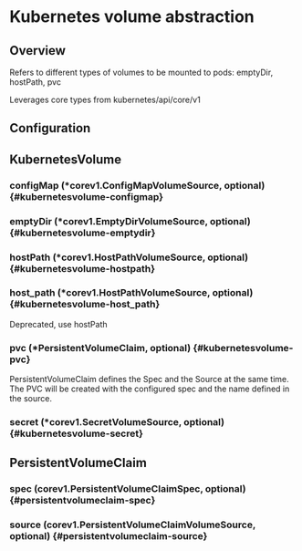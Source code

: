 # Kubernetes volume abstraction
## Overview
 Refers to different types of volumes to be mounted to pods: emptyDir, hostPath, pvc

 Leverages core types from kubernetes/api/core/v1


## Configuration
## KubernetesVolume

### configMap (*corev1.ConfigMapVolumeSource, optional) {#kubernetesvolume-configmap}


### emptyDir (*corev1.EmptyDirVolumeSource, optional) {#kubernetesvolume-emptydir}


### hostPath (*corev1.HostPathVolumeSource, optional) {#kubernetesvolume-hostpath}


### host_path (*corev1.HostPathVolumeSource, optional) {#kubernetesvolume-host_path}

Deprecated, use hostPath 


### pvc (*PersistentVolumeClaim, optional) {#kubernetesvolume-pvc}

PersistentVolumeClaim defines the Spec and the Source at the same time. The PVC will be created with the configured spec and the name defined in the source. 


### secret (*corev1.SecretVolumeSource, optional) {#kubernetesvolume-secret}



## PersistentVolumeClaim

### spec (corev1.PersistentVolumeClaimSpec, optional) {#persistentvolumeclaim-spec}


### source (corev1.PersistentVolumeClaimVolumeSource, optional) {#persistentvolumeclaim-source}



